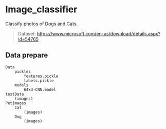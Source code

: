 # Image_classifier
Classify photos of Dogs and Cats.

> Dataset: https://www.microsoft.com/en-us/download/details.aspx?id=54765
## Data prepare
```
Data
    pickles
        features.pickle
        labels.pickle
    models
        64x3-CNN.model
testData
    (images)    
PetImages
    Cat
        (images)
    Dog
        (images)
```
